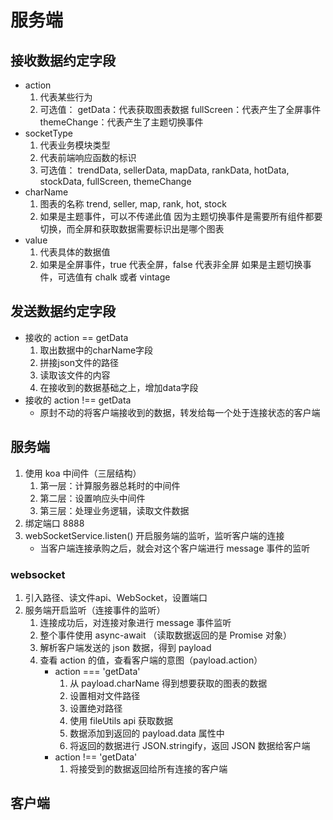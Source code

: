 # 服务端
## 接收数据约定字段
* action
    1. 代表某些行为
    2. 可选值：
        getData：代表获取图表数据
        fullScreen：代表产生了全屏事件
        themeChange：代表产生了主题切换事件
* socketType
    1. 代表业务模块类型
    2. 代表前端响应函数的标识
    3. 可选值：
        trendData, sellerData, mapData, rankData, hotData, stockData, fullScreen, themeChange
* charName
    1. 图表的名称
        trend, seller, map, rank, hot, stock
    2. 如果是主题事件，可以不传递此值
        因为主题切换事件是需要所有组件都要切换，而全屏和获取数据需要标识出是哪个图表
* value
    1. 代表具体的数据值
    2. 如果是全屏事件，true 代表全屏，false 代表非全屏
       如果是主题切换事件，可选值有 chalk 或者 vintage
## 发送数据约定字段
* 接收的 action == getData
    1. 取出数据中的charName字段
    2. 拼接json文件的路径
    3. 读取该文件的内容
    4. 在接收到的数据基础之上，增加data字段
* 接收的 action !== getData
    * 原封不动的将客户端接收到的数据，转发给每一个处于连接状态的客户端

## 服务端
1. 使用 koa 中间件（三层结构）
    1. 第一层：计算服务器总耗时的中间件
    2. 第二层：设置响应头中间件
    3. 第三层：处理业务逻辑，读取文件数据
2. 绑定端口 8888
3. webSocketService.listen() 开启服务端的监听，监听客户端的连接
    * 当客户端连接承购之后，就会对这个客户端进行 message 事件的监听
### websocket
1. 引入路径、读文件api、WebSocket，设置端口
2. 服务端开启监听（连接事件的监听）
    1. 连接成功后，对连接对象进行 message 事件监听
    2. 整个事件使用 async-await （读取数据返回的是 Promise 对象）
    3. 解析客户端发送的 json 数据，得到 payload
    4. 查看 action 的值，查看客户端的意图（payload.action）
        * action === 'getData' 
            1. 从  payload.charName 得到想要获取的图表的数据
            2. 设置相对文件路径
            3. 设置绝对路径
            4. 使用 fileUtils api 获取数据
            5. 数据添加到返回的 payload.data 属性中
            6. 将返回的数据进行 JSON.stringify，返回 JSON 数据给客户端
        * action !== 'getData'
            1. 将接受到的数据返回给所有连接的客户端

## 客户端
